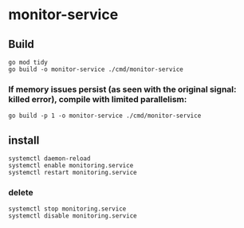 # monitor-service

## Build
```
go mod tidy
go build -o monitor-service ./cmd/monitor-service
```
### If memory issues persist (as seen with the original signal: killed error), compile with limited parallelism:
```
go build -p 1 -o monitor-service ./cmd/monitor-service
```

## install
```
systemctl daemon-reload
systemctl enable monitoring.service
systemctl restart monitoring.service
```
### delete
```
systemctl stop monitoring.service
systemctl disable monitoring.service
```